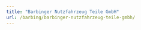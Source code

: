 ```yaml
---
title: "Barbinger Nutzfahrzeug Teile GmbH"
url: /barbing/barbinger-nutzfahrzeug-teile-gmbh/
---
```

